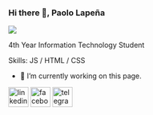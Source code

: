 ### Hi there 👋, Paolo Lapeña
![]([https://arturssmirnovs.github.io/github-profile-readme-generator/images/banner.png](https://github.com/PaoloLapena/PaoloLapena/blob/main/githubheader.jpg))

4th Year Information Technology Student

Skills: JS / HTML / CSS

- 🔭 I’m currently working on this page. 


[<img src='https://cdn.jsdelivr.net/npm/simple-icons@3.0.1/icons/linkedin.svg' alt='linkedin' height='40'>](https://www.linkedin.com/in/https://www.linkedin.com/in/paolo-lape%C3%B1a-9a1393239//)  [<img src='https://cdn.jsdelivr.net/npm/simple-icons@3.0.1/icons/facebook.svg' alt='facebook' height='40'>](https://www.facebook.com/https://www.facebook.com/paaawwwiii/)  [<img src='https://cdn.jsdelivr.net/npm/simple-icons@3.0.1/icons/telegram.svg' alt='telegram' height='40'>](@pawwwii)  

